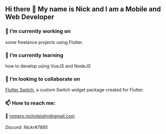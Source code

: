## Hi there 👋 My name is Nick and I am a Mobile and Web Developer

### 🔭 I’m currently working on
some freelance projects using Flutter.

### 🌱 I’m currently learning
how to develop using VueJS and NodeJS

### 👯 I’m looking to collaborate on
[Flutter Switch](https://github.com/boringdeveloper/FlutterSwitch), a custom Switch widget package created for Flutter.

### 📫 How to reach me:
📧 romero.nicholejohn@gmail.com
###### Discord: Nickr#7895

<!--
**boringdeveloper/boringdeveloper** is a ✨ _special_ ✨ repository because its `README.md` (this file) appears on your GitHub profile.

Here are some ideas to get you started:

- 🔭 I’m currently working on ...
- 🌱 I’m currently learning ...
- 👯 I’m looking to collaborate on ...
- 🤔 I’m looking for help with ...
- 💬 Ask me about ...
- 📫 How to reach me: ...
- 😄 Pronouns: ...
- ⚡ Fun fact: ...
-->
